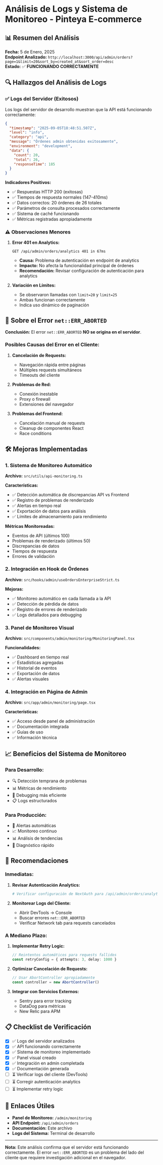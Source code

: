 # Análisis de Logs y Sistema de Monitoreo - Pinteya E-commerce

## 📊 Resumen del Análisis

**Fecha:** 5 de Enero, 2025  
**Endpoint Analizado:** `http://localhost:3000/api/admin/orders?page=1&limit=20&sort_by=created_at&sort_order=desc`  
**Estado:** ✅ **FUNCIONANDO CORRECTAMENTE**

## 🔍 Hallazgos del Análisis de Logs

### ✅ Logs del Servidor (Exitosos)

Los logs del servidor de desarrollo muestran que la API está funcionando correctamente:

```json
{
  "timestamp": "2025-09-05T18:48:51.507Z",
  "level": "info",
  "category": "api",
  "message": "Órdenes admin obtenidas exitosamente",
  "environment": "development",
  "data": {
    "count": 20,
    "total": 26,
    "responseTime": 185
  }
}
```

**Indicadores Positivos:**

- ✅ Respuestas HTTP 200 (exitosas)
- ✅ Tiempos de respuesta normales (147-410ms)
- ✅ Datos correctos: 20 órdenes de 26 totales
- ✅ Parámetros de consulta procesados correctamente
- ✅ Sistema de caché funcionando
- ✅ Métricas registradas apropiadamente

### ⚠️ Observaciones Menores

1. **Error 401 en Analytics:**

   ```
   GET /api/admin/orders/analytics 401 in 67ms
   ```

   - **Causa:** Problema de autenticación en endpoint de analytics
   - **Impacto:** No afecta la funcionalidad principal de órdenes
   - **Recomendación:** Revisar configuración de autenticación para analytics

2. **Variación en Límites:**
   - Se observaron llamadas con `limit=20` y `limit=25`
   - Ambas funcionan correctamente
   - Indica uso dinámico de paginación

## 🚨 Sobre el Error `net::ERR_ABORTED`

**Conclusión:** El error `net::ERR_ABORTED` **NO se origina en el servidor**.

### Posibles Causas del Error en el Cliente:

1. **Cancelación de Requests:**
   - Navegación rápida entre páginas
   - Múltiples requests simultáneos
   - Timeouts del cliente

2. **Problemas de Red:**
   - Conexión inestable
   - Proxy o firewall
   - Extensiones del navegador

3. **Problemas del Frontend:**
   - Cancelación manual de requests
   - Cleanup de componentes React
   - Race conditions

## 🛠️ Mejoras Implementadas

### 1. Sistema de Monitoreo Automático

**Archivo:** `src/utils/api-monitoring.ts`

**Características:**

- ✅ Detección automática de discrepancias API vs Frontend
- ✅ Registro de problemas de renderizado
- ✅ Alertas en tiempo real
- ✅ Exportación de datos para análisis
- ✅ Límites de almacenamiento para rendimiento

**Métricas Monitoreadas:**

- Eventos de API (últimos 100)
- Problemas de renderizado (últimos 50)
- Discrepancias de datos
- Tiempos de respuesta
- Errores de validación

### 2. Integración en Hook de Órdenes

**Archivo:** `src/hooks/admin/useOrdersEnterpriseStrict.ts`

**Mejoras:**

- ✅ Monitoreo automático en cada llamada a la API
- ✅ Detección de pérdida de datos
- ✅ Registro de errores de renderizado
- ✅ Logs detallados para debugging

### 3. Panel de Monitoreo Visual

**Archivo:** `src/components/admin/monitoring/MonitoringPanel.tsx`

**Funcionalidades:**

- ✅ Dashboard en tiempo real
- ✅ Estadísticas agregadas
- ✅ Historial de eventos
- ✅ Exportación de datos
- ✅ Alertas visuales

### 4. Integración en Página de Admin

**Archivo:** `src/app/admin/monitoring/page.tsx`

**Características:**

- ✅ Acceso desde panel de administración
- ✅ Documentación integrada
- ✅ Guías de uso
- ✅ Información técnica

## 📈 Beneficios del Sistema de Monitoreo

### Para Desarrollo:

- 🔍 Detección temprana de problemas
- 📊 Métricas de rendimiento
- 🐛 Debugging más eficiente
- 📋 Logs estructurados

### Para Producción:

- 🚨 Alertas automáticas
- 📈 Monitoreo continuo
- 📊 Análisis de tendencias
- 🔧 Diagnóstico rápido

## 🎯 Recomendaciones

### Inmediatas:

1. **Revisar Autenticación Analytics:**

   ```bash
   # Verificar configuración de NextAuth para /api/admin/orders/analytics
   ```

2. **Monitorear Logs del Cliente:**
   - Abrir DevTools → Console
   - Buscar errores `net::ERR_ABORTED`
   - Verificar Network tab para requests cancelados

### A Mediano Plazo:

1. **Implementar Retry Logic:**

   ```typescript
   // Reintentos automáticos para requests fallidos
   const retryConfig = { attempts: 3, delay: 1000 }
   ```

2. **Optimizar Cancelación de Requests:**

   ```typescript
   // Usar AbortController apropiadamente
   const controller = new AbortController()
   ```

3. **Integrar con Servicios Externos:**
   - Sentry para error tracking
   - DataDog para métricas
   - New Relic para APM

## 📋 Checklist de Verificación

- [x] ✅ Logs del servidor analizados
- [x] ✅ API funcionando correctamente
- [x] ✅ Sistema de monitoreo implementado
- [x] ✅ Panel visual creado
- [x] ✅ Integración en admin completada
- [x] ✅ Documentación generada
- [ ] ⏳ Verificar logs del cliente (DevTools)
- [ ] ⏳ Corregir autenticación analytics
- [ ] ⏳ Implementar retry logic

## 🔗 Enlaces Útiles

- **Panel de Monitoreo:** `/admin/monitoring`
- **API Endpoint:** `/api/admin/orders`
- **Documentación:** Este archivo
- **Logs del Sistema:** Terminal de desarrollo

---

**Nota:** Este análisis confirma que el servidor está funcionando correctamente. El error `net::ERR_ABORTED` es un problema del lado del cliente que requiere investigación adicional en el navegador.
